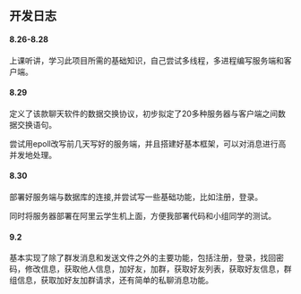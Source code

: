 ## 开发日志

#### 8.26-8.28

上课听讲，学习此项目所需的基础知识，自己尝试多线程，多进程编写服务端和客户端。

#### 8.29

定义了该款聊天软件的数据交换协议，初步拟定了20多种服务器与客户端之间数据交换语句。

尝试用epoll改写前几天写好的服务端，并且搭建好基本框架，可以对消息进行高并发地处理。

#### 8.30

部署好服务端与数据库的连接,并尝试写一些基础功能，比如注册，登录。

同时将服务器部署在阿里云学生机上面，方便我部署代码和小组同学的测试。

#### 9.2

基本实现了除了群发消息和发送文件之外的主要功能，包括注册，登录，找回密码，修改信息，获取他人信息，加好友，加群，获取好友列表，获取好友信息，群组信息，获取加好友加群请求，还有简单的私聊消息功能。

